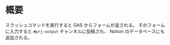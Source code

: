 # 概要

スラッシュコマンドを実行すると GAS からフォームが返される。
そのフォームに入力すると `#prj-output` チャンネルに投稿され、
Notion のデータベースにも追加される。

